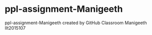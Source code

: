 # ppl-assignment-Manigeeth
ppl-assignment-Manigeeth created by GitHub Classroom
Manigeeth  IIt2015107
